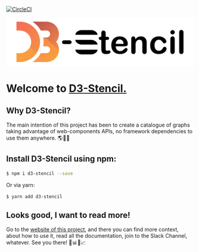 [![CircleCI](https://circleci.com/gh/edgarordonez/d3-stencil/tree/master.svg?style=svg)](https://circleci.com/gh/edgarordonez/d3-stencil/tree/master)

[![CircleCI](website/static/img/d3-stencil_logo_main.png)](https://d3-stencil.dev)

# Welcome to [D3-Stencil.](https://d3-stencil.dev)

## Why D3-Stencil?

The main intention of this project has been to create a catalogue of graphs taking advantage of web-components APIs, no framework dependencies to use them anywhere. 🌎🌌🚀

## Install D3-Stencil using npm:

```bash
$ npm i d3-stencil --save
```

Or via yarn:

```bash
$ yarn add d3-stencil
```

## Looks good, I want to read more!

Go to the [website of this project](https://d3-stencil.dev), and there you can find more context, about how to use it, read all the documentation, join to the Slack Channel, whatever. See you there! 🎉📊🎊📈
